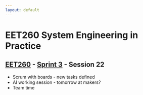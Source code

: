```yaml
---
layout: default
---
```


# EET260 System Engineering in Practice

## [EET260](../../) - [Sprint 3](../) - Session 22

- Scrum with boards - new tasks defined
- AI working session - tomorrow at makers?
- Team time
